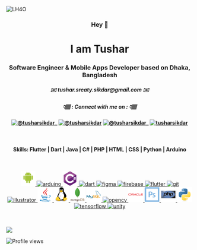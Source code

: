 ![LH4O](https://user-images.githubusercontent.com/55484097/182691585-0212fff8-26ba-4f50-987c-8069b582c3f6.gif)

<h3 align="center">Hey 👋</h3>
<h1 align="center">I am Tushar</h1>
<h3 align="center">Software Engineer & Mobile Apps Developer based on Dhaka, Bangladesh</h3>
<h5 align="center">✉️ tushar.sreaty.sikdar@gmail.com ✉️</h5>
<h5 align="center">👇🏽 : Connect with me on : 👇🏽</h5>
<h4 align="center"><a href="https://twitter.com/tusharsikdar_" target="blank"><img align="center" src="https://cdn-icons.flaticon.com/png/512/2504/premium/2504947.png?token=exp=1659622902~hmac=b1dde46898217aaee1646182b623a52e" alt="@tusharsikdar_" height="40" width="40"/></a>
<a href="https://facebook.com/Tushar1590" target="blank"><img align="center" src="https://cdn-icons.flaticon.com/png/512/2504/premium/2504903.png?token=exp=1659622933~hmac=f271466d9871a217649c40828be89964" alt="@tusharsikdar" height="40" width="40"/></a>
<a href="https://instagram.com/tusharsikdar_" target="blank"><img align="center" src="https://cdn-icons.flaticon.com/png/512/2504/premium/2504918.png?token=exp=1659622966~hmac=fb5120e0e09f4077c2a90b68a2f9e09a" alt="@tusharsikdar_" height="40" width="40"/></a>
<a href="https://linkedin.com/in/tusharsikdar" target="blank"><img align="center" src="https://cdn-icons.flaticon.com/png/512/2504/premium/2504923.png?token=exp=1659622791~hmac=5e78a05f7d3b5c7c5c8041990632887f" alt="tusharsikdar" height="40" width="40" /></a></h4><br>

<h4 align="center">Skills: Flutter  |  Dart  |  Java  |  C#  |  PHP  |  HTML  |  CSS  |  Python  |  Arduino</h4><br>

<p align="center"> <a href="https://developer.android.com" target="_blank" rel="noreferrer"> <img src="https://raw.githubusercontent.com/devicons/devicon/master/icons/android/android-original-wordmark.svg" alt="android" width="40" height="40"/> </a> <a href="https://www.arduino.cc/" target="_blank" rel="noreferrer"> <img src="https://cdn.worldvectorlogo.com/logos/arduino-1.svg" alt="arduino" width="40" height="40"/> </a> <a href="https://aws.amazon.com" target="_blank" rel="noreferrer"> <img src="https://raw.githubusercontent.com/devicons/devicon/master/icons/csharp/csharp-original.svg" alt="csharp" width="40" height="40"/> </a> <a href="https://dart.dev" target="_blank" rel="noreferrer"> <img src="https://www.vectorlogo.zone/logos/dartlang/dartlang-icon.svg" alt="dart" width="40" height="40"/> </a> <a href="https://www.figma.com/" target="_blank" rel="noreferrer"> <img src="https://www.vectorlogo.zone/logos/figma/figma-icon.svg" alt="figma" width="40" height="40"/> </a> <a href="https://firebase.google.com/" target="_blank" rel="noreferrer"> <img src="https://www.vectorlogo.zone/logos/firebase/firebase-icon.svg" alt="firebase" width="40" height="40"/> </a> <a href="https://flutter.dev" target="_blank" rel="noreferrer"> <img src="https://www.vectorlogo.zone/logos/flutterio/flutterio-icon.svg" alt="flutter" width="40" height="40"/> </a> <a href="https://git-scm.com/" target="_blank" rel="noreferrer"> <img src="https://www.vectorlogo.zone/logos/git-scm/git-scm-icon.svg" alt="git" width="40" height="40"/> </a> <a href="https://www.adobe.com/in/products/illustrator.html" target="_blank" rel="noreferrer"> <img src="https://www.vectorlogo.zone/logos/adobe_illustrator/adobe_illustrator-icon.svg" alt="illustrator" width="40" height="40"/> </a> <a href="https://www.java.com" target="_blank" rel="noreferrer"> <img src="https://raw.githubusercontent.com/devicons/devicon/master/icons/java/java-original.svg" alt="java" width="40" height="40"/> </a> <a href="https://www.linux.org/" target="_blank" rel="noreferrer"> <img src="https://raw.githubusercontent.com/devicons/devicon/master/icons/linux/linux-original.svg" alt="linux" width="40" height="40"/> </a> <a href="https://www.mongodb.com/" target="_blank" rel="noreferrer"> <img src="https://raw.githubusercontent.com/devicons/devicon/master/icons/mongodb/mongodb-original-wordmark.svg" alt="mongodb" width="40" height="40"/> </a> <a href="https://www.mysql.com/" target="_blank" rel="noreferrer"> <img src="https://raw.githubusercontent.com/devicons/devicon/master/icons/mysql/mysql-original-wordmark.svg" alt="mysql" width="40" height="40"/> </a> <a href="https://opencv.org/" target="_blank" rel="noreferrer"> <img src="https://www.vectorlogo.zone/logos/opencv/opencv-icon.svg" alt="opencv" width="40" height="40"/> </a> <a href="https://www.oracle.com/" target="_blank" rel="noreferrer"> <img src="https://raw.githubusercontent.com/devicons/devicon/master/icons/oracle/oracle-original.svg" alt="oracle" width="40" height="40"/> </a> <a href="https://www.photoshop.com/en" target="_blank" rel="noreferrer"> <img src="https://raw.githubusercontent.com/devicons/devicon/master/icons/photoshop/photoshop-line.svg" alt="photoshop" width="40" height="40"/> </a> <a href="https://www.php.net" target="_blank" rel="noreferrer"> <img src="https://raw.githubusercontent.com/devicons/devicon/master/icons/php/php-original.svg" alt="php" width="40" height="40"/> </a> <a href="https://www.python.org" target="_blank" rel="noreferrer"> <img src="https://raw.githubusercontent.com/devicons/devicon/master/icons/python/python-original.svg" alt="python" width="40" height="40"/> </a> <a href="https://www.tensorflow.org" target="_blank" rel="noreferrer"> <img src="https://www.vectorlogo.zone/logos/tensorflow/tensorflow-icon.svg" alt="tensorflow" width="40" height="40"/> </a> <a href="https://unity.com/" target="_blank" rel="noreferrer"> <img src="https://www.vectorlogo.zone/logos/unity3d/unity3d-icon.svg" alt="unity" width="40" height="40"/> </a> </p><br>

<p><img align="center"src="https://thumbs.gfycat.com/VengefulDeterminedCrocodileskink-size_restricted.gif" /></p>


![Profile views](https://gpvc.arturio.dev/tusharsikdar)  




